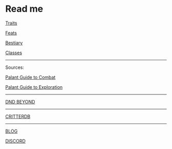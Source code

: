 # Read me

[Traits]()

[Feats]()

[Bestiary]()

[Classes]()

---

Sources:

[Palant Guide to Combat]()

[Palant Guide to Exploration]()

---

[DND BEYOND]()

---

[CRITTERDB]()

---


[BLOG](https://cyborgsandmages.wordpress.com/)

[DISCORD]()

